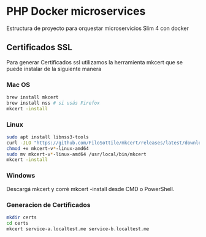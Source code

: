 
# PHP Docker microservices

Estructura de proyecto para orquestar microservicios Slim 4 con docker




## Certificados SSL

Para generar Certificados ssl utilizamos la herramienta mkcert que se puede instalar de la siguiente manera

### Mac OS

```bash
brew install mkcert
brew install nss # si usás Firefox
mkcert -install
```

### Linux

```bash
sudo apt install libnss3-tools
curl -JLO "https://github.com/FiloSottile/mkcert/releases/latest/download/mkcert-v1.4.4-linux-amd64"
chmod +x mkcert-v*-linux-amd64
sudo mv mkcert-v*-linux-amd64 /usr/local/bin/mkcert
mkcert -install

```

### Windows
Descargá mkcert y corré mkcert -install desde CMD o PowerShell.


### Generacion de Certificados

```bash
mkdir certs
cd certs
mkcert service-a.localtest.me service-b.localtest.me
```